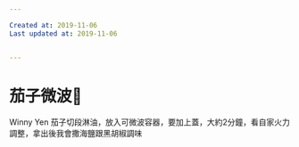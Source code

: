 ```yaml
---

Created at: 2019-11-06
Last updated at: 2019-11-06


---
```


# 茄子微波🍆


Winny Yen 茄子切段淋油，放入可微波容器，要加上蓋，大約2分鐘，看自家火力調整，拿出後我會撒海鹽跟黑胡椒調味


